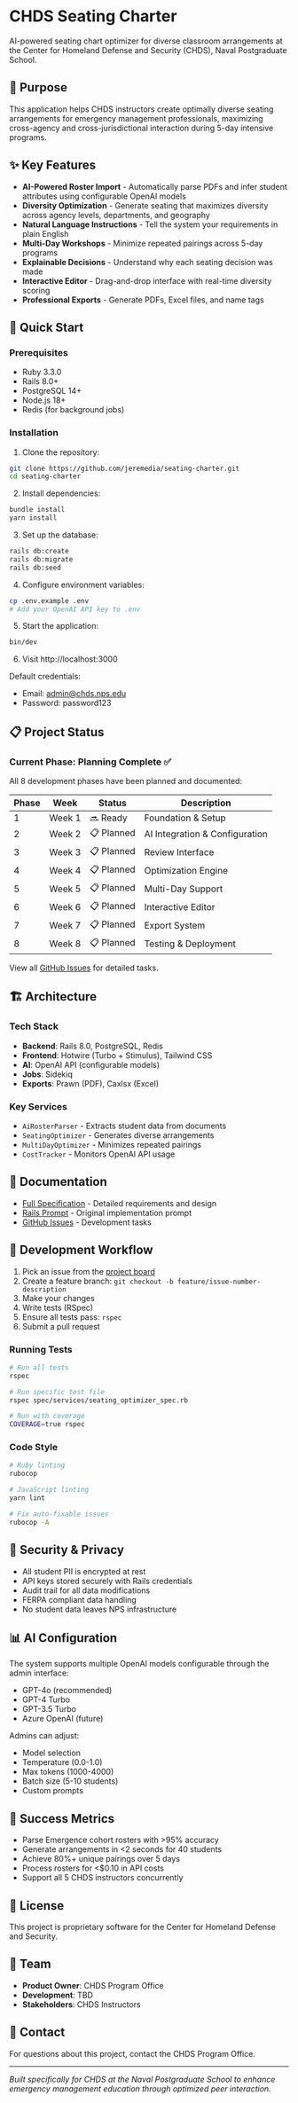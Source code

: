 # CHDS Seating Charter

AI-powered seating chart optimizer for diverse classroom arrangements at the Center for Homeland Defense and Security (CHDS), Naval Postgraduate School.

## 🎯 Purpose

This application helps CHDS instructors create optimally diverse seating arrangements for emergency management professionals, maximizing cross-agency and cross-jurisdictional interaction during 5-day intensive programs.

## ✨ Key Features

- **AI-Powered Roster Import** - Automatically parse PDFs and infer student attributes using configurable OpenAI models
- **Diversity Optimization** - Generate seating that maximizes diversity across agency levels, departments, and geography
- **Natural Language Instructions** - Tell the system your requirements in plain English
- **Multi-Day Workshops** - Minimize repeated pairings across 5-day programs
- **Explainable Decisions** - Understand why each seating decision was made
- **Interactive Editor** - Drag-and-drop interface with real-time diversity scoring
- **Professional Exports** - Generate PDFs, Excel files, and name tags

## 🚀 Quick Start

### Prerequisites

- Ruby 3.3.0
- Rails 8.0+
- PostgreSQL 14+
- Node.js 18+
- Redis (for background jobs)

### Installation

1. Clone the repository:
```bash
git clone https://github.com/jeremedia/seating-charter.git
cd seating-charter
```

2. Install dependencies:
```bash
bundle install
yarn install
```

3. Set up the database:
```bash
rails db:create
rails db:migrate
rails db:seed
```

4. Configure environment variables:
```bash
cp .env.example .env
# Add your OpenAI API key to .env
```

5. Start the application:
```bash
bin/dev
```

6. Visit http://localhost:3000

Default credentials:
- Email: admin@chds.nps.edu
- Password: password123

## 📋 Project Status

### Current Phase: Planning Complete ✅

All 8 development phases have been planned and documented:

| Phase | Week | Status | Description |
|-------|------|--------|-------------|
| 1 | Week 1 | 🔜 Ready | Foundation & Setup |
| 2 | Week 2 | 📋 Planned | AI Integration & Configuration |
| 3 | Week 3 | 📋 Planned | Review Interface |
| 4 | Week 4 | 📋 Planned | Optimization Engine |
| 5 | Week 5 | 📋 Planned | Multi-Day Support |
| 6 | Week 6 | 📋 Planned | Interactive Editor |
| 7 | Week 7 | 📋 Planned | Export System |
| 8 | Week 8 | 📋 Planned | Testing & Deployment |

View all [GitHub Issues](https://github.com/jeremedia/seating-charter/issues) for detailed tasks.

## 🏗️ Architecture

### Tech Stack
- **Backend**: Rails 8.0, PostgreSQL, Redis
- **Frontend**: Hotwire (Turbo + Stimulus), Tailwind CSS
- **AI**: OpenAI API (configurable models)
- **Jobs**: Sidekiq
- **Exports**: Prawn (PDF), Caxlsx (Excel)

### Key Services
- `AiRosterParser` - Extracts student data from documents
- `SeatingOptimizer` - Generates diverse arrangements
- `MultiDayOptimizer` - Minimizes repeated pairings
- `CostTracker` - Monitors OpenAI API usage

## 📖 Documentation

- [Full Specification](SPECIFICATION.md) - Detailed requirements and design
- [Rails Prompt](../rails-seating-chart-prompt.md) - Original implementation prompt
- [GitHub Issues](https://github.com/jeremedia/seating-charter/issues) - Development tasks

## 🤝 Development Workflow

1. Pick an issue from the [project board](https://github.com/jeremedia/seating-charter/issues)
2. Create a feature branch: `git checkout -b feature/issue-number-description`
3. Make your changes
4. Write tests (RSpec)
5. Ensure all tests pass: `rspec`
6. Submit a pull request

### Running Tests

```bash
# Run all tests
rspec

# Run specific test file
rspec spec/services/seating_optimizer_spec.rb

# Run with coverage
COVERAGE=true rspec
```

### Code Style

```bash
# Ruby linting
rubocop

# JavaScript linting
yarn lint

# Fix auto-fixable issues
rubocop -A
```

## 🔐 Security & Privacy

- All student PII is encrypted at rest
- API keys stored securely with Rails credentials
- Audit trail for all data modifications
- FERPA compliant data handling
- No student data leaves NPS infrastructure

## 📊 AI Configuration

The system supports multiple OpenAI models configurable through the admin interface:

- GPT-4o (recommended)
- GPT-4 Turbo
- GPT-3.5 Turbo
- Azure OpenAI (future)

Admins can adjust:
- Model selection
- Temperature (0.0-1.0)
- Max tokens (1000-4000)
- Batch size (5-10 students)
- Custom prompts

## 🎯 Success Metrics

- Parse Emergence cohort rosters with >95% accuracy
- Generate arrangements in <2 seconds for 40 students
- Achieve 80%+ unique pairings over 5 days
- Process rosters for <$0.10 in API costs
- Support all 5 CHDS instructors concurrently

## 📝 License

This project is proprietary software for the Center for Homeland Defense and Security.

## 👥 Team

- **Product Owner**: CHDS Program Office
- **Development**: TBD
- **Stakeholders**: CHDS Instructors

## 📧 Contact

For questions about this project, contact the CHDS Program Office.

---

*Built specifically for CHDS at the Naval Postgraduate School to enhance emergency management education through optimized peer interaction.*